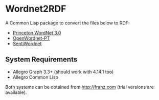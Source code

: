 
# Wordnet2RDF

A Common Lisp package to convert the files below to RDF:

- [Princeton WordNet 3.0](http://wordnet.princeton.edu)
- [OpenWordnet-PT](http://github.com/arademaker/wordnet-br)
- [SentiWordnet](http://sentiwordnet.isti.cnr.it)

## System Requirements

- Allegro Graph 3.3+ (should work with 4.14.1 too)
- Allegro Common Lisp

Both systems can be obtained from http://franz.com (trial versions are
available).
